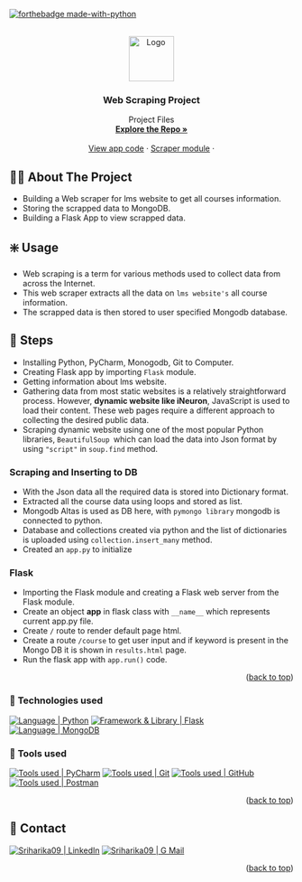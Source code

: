 <div id="top"></div>

[![forthebadge made-with-python](http://ForTheBadge.com/images/badges/made-with-python.svg)](https://www.python.org/)

<!-- PROJECT LOGO -->
<br />
<div align="center">
  <a href="https://github.com/Sriharika09">
    <img src="https://cdn-icons-png.flaticon.com/512/3408/3408473.png" alt="Logo" width="80" height="80"/> 
  </a>

<h3 align="center">Web Scraping Project</h3>

  <p align="center">
    Project Files
    <br />
    <a href="https://github.com/Sriharika09/Flask_app_project"><strong>Explore the Repo »</strong></a>
    <br />
    <br />
    <a href="https://github.com/Sriharika09/Flask_app_project/blob/main/app.py">View app code</a>
    ·
    <a href="https://github.com/Sriharika09/Flask_app_project/blob/main/Scrapper.py"> Scraper module</a>
    ·
  </p>
</div>


<!-- ABOUT THE PROJECT -->
## 👨‍💻 About The Project
* Building a Web scraper for lms website to get all courses information.
* Storing the scrapped data to MongoDB.
* Building a Flask App to view scrapped data.

<!-- USAGE -->
## ❇️ Usage
*  Web scraping is a term for various methods used to collect data from across the Internet.
*  This web scraper extracts all the data on `lms website's` all course information.
*  The scrapped data is then stored to user specified Mongodb database.

<!-- STEPS -->
## 📌 Steps

* Installing Python, PyCharm, Monogodb, Git to Computer.
* Creating Flask app by importing `Flask` module.
* Getting information about lms website.
* Gathering data from most static websites is a relatively straightforward process. However, **dynamic website like iNeuron**, JavaScript is used to load their content. These web pages require a different approach to collecting the desired public data.
* Scraping dynamic website using one of the most popular Python libraries, `BeautifulSoup `which can load the data into Json format by using `"script"` in `soup.find` method.

### Scraping and Inserting to DB
* With the Json data all the required data is stored into Dictionary format.
* Extracted all the course data using loops and stored as list.
* Mongodb Altas is used as DB here, with `pymongo library` mongodb is connected to python.
* Database and collections created via python and the list of dictionaries is uploaded using `collection.insert_many` method.
* Created an `app.py` to initialize

### Flask
* Importing the Flask module and creating a Flask web server from the Flask module.
* Create an object **app** in flask class with `__name__` which represents current app.py file.
* Create `/` route to render default page html.
* Create a route `/course` to get user input and if keyword is present in the Mongo DB it is shown in `results.html` page.
* Run the flask app with `app.run()` code.

<p align="right">(<a href="#top">back to top</a>)</p>




### 🧰 **Technologies used**
[![Language | Python](https://img.shields.io/badge/Python-eeeeee?style=for-the-badge&logo=python&logoColor=ffffff&labelColor=3776AB)][python]
[![Framework & Library | Flask](https://img.shields.io/badge/Flask-eeeeee?style=for-the-badge&logo=flask&logoColor=000000&labelColor=fefefe)][flask]
[![Language | MongoDB](https://img.shields.io/badge/Mongo_DB-eeeeee?style=for-the-badge&logo=mongodb&logoColor=47A248&labelColor=fefefe)][mongodb]

### 🔧 **Tools used**
[![Tools used | PyCharm](https://img.shields.io/badge/PyCharm-eeeeee?style=for-the-badge&logo=PyCharm&logoColor=008000&labelColor=2C2C32)][PyCharm]
[![Tools used | Git](https://img.shields.io/badge/Git-eeeeee?style=for-the-badge&logo=git&logoColor=F05032&labelColor=f0efe7)][git]
[![Tools used | GitHub](https://img.shields.io/badge/Github-eeeeee?style=for-the-badge&logo=github&logoColor=ffffff&labelColor=181717)][github]
[![Tools used | Postman](https://img.shields.io/badge/Postman-eeeeee?style=for-the-badge&logo=postman&logoColor=FF6C37&labelColor=fefefe)][postman]
<p align="right">(<a href="#top">back to top</a>)</p>


<!-- CONTACT -->
## 📌 Contact
[![Sriharika09 | LinkedIn](https://img.shields.io/badge/Sriharika-eeeeee?style=for-the-badge&logo=linkedin&logoColor=ffffff&labelColor=0A66C2)][reach_linkedin]
[![Sriharika09 | G Mail](https://img.shields.io/badge/Sriharika-eeeeee?style=for-the-badge&logo=gmail&logoColor=ffffff&labelColor=EA4335)][reach_gmail]

<p align="right">(<a href="#top">back to top</a>)</p>




<!-- MARKDOWN LINKS  -->

<!-- Tools Used -->
[PyCharm]: https://code.visualstudio.com/
[postman]: https://www.postman.com/
[git]: https://git-scm.com/
[github]: https://github.com/
[microsoft_azure]: https://azure.microsoft.com/en-in/features/azure-portal/
[python]: https://www.python.org/
[mongodb]: https://www.mongodb.com/
[flask]: https://flask.palletsprojects.com/en/2.1.x/

<!--contact-->
[reach_linkedin]:https://github.com/Sriharika09/Course-Web-Scraping
[reach_gmail]: mailto:https://sriharika59@gmail.com 
